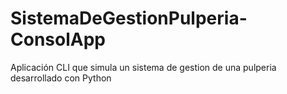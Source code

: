 # SistemaDeGestionPulperia-ConsolApp
Aplicación CLI que simula un sistema de gestion de una pulperia desarrollado con Python
